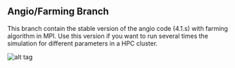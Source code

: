 ## Angio/Farming Branch
This branch contain the stable version of the angio code (4.1.s) with farming algorithm in MPI. Use this version if you want to run several times the simulation for different parameters in a HPC cluster.



![alt tag](https://moreirasm.files.wordpress.com/2015/04/vegf_evol.png?w=640&h=420)

